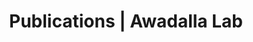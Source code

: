 ---
title: Publications | Awadalla Lab
permalink: /publications/
published: false
isPublic_b: true

publicationType_txt: journal
publishDate_tdt: "2011-09-01T07:23:33.000Z"
journalTitle_txt: "PLoS genetics"
volume_ti: 7
issue_ti: 9
doi_txt: "10.1371/journal.pgen.1002251"
authors_list: 
  - author_txt: "Hussin J"
  - author_txt: "Roy-Gagnon MH"
  - author_txt: "Gendron R"
  - author_txt: "Andelfinger G"
  - author_txt: "Awadalla P"
---